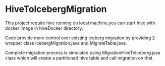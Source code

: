 # HiveToIcebergMigration

This project require hive running on local machine,you can start hive with docker image 
in hiveDocker directory.

Code provide more control over existing iceberg migration by providing 2 wrapper class
IcebergMigration.java and MigrateTable.java.

Complete migration process is simulated using MigrationHiveToIceberg.java class
which will create a partitioned hive table and call migration on that.



